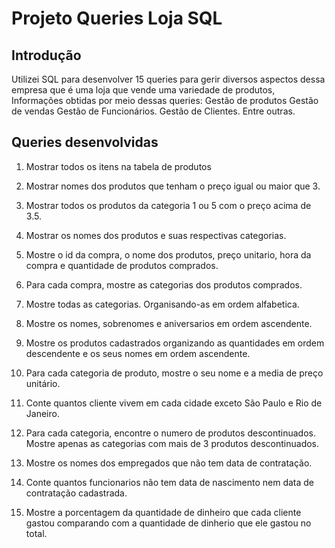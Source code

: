 # Projeto Queries Loja SQL

## Introdução
Utilizei SQL para desenvolver 15 queries para gerir diversos aspectos dessa empresa que é uma loja que vende uma variedade de produtos, 
Informações obtidas por meio dessas queries:
Gestão de produtos
Gestão de vendas
Gestão de Funcionários.
Gestão de Clientes.
Entre outras.

## Queries desenvolvidas

1.  Mostrar todos os itens na tabela de produtos

2. Mostrar nomes dos produtos que tenham o preço igual ou maior que 3.

3. Mostrar todos os produtos da categoria 1 ou 5 com o preço acima de 3.5.

4. Mostrar os nomes dos produtos e suas respectivas categorias.

5. Mostre o id da compra, o nome dos produtos, preço unitario, hora da compra e quantidade de produtos comprados.

6. Para cada compra, mostre as categorias dos produtos comprados.

7. Mostre todas as categorias. Organisando-as em ordem alfabetica.

8. Mostre os nomes, sobrenomes e aniversarios em ordem ascendente.

9. Mostre os produtos cadastrados organizando as quantidades em ordem descendente e os seus nomes em ordem ascendente.

10. Para cada categoria de produto, mostre o seu nome e a media de preço unitário.

11. Conte quantos cliente vivem em cada cidade exceto São Paulo e Rio de Janeiro.

12. Para cada categoria, encontre o numero de produtos descontinuados. Mostre apenas as categorias com mais de 3 produtos descontinuados.

13. Mostre os nomes dos empregados que não tem data de contratação.

14. Conte quantos funcionarios não tem data de nascimento nem data de contratação cadastrada.

15. Mostre a porcentagem da quantidade de dinheiro que cada cliente gastou comparando com a quantidade de dinherio que ele gastou no total.